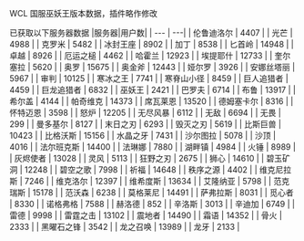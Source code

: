 WCL 国服巫妖王版本数据，插件略作修改

已获取以下服务器数据
|服务器|用户数|
| --- | ---|
| 伦鲁迪洛尔 | 4407 |
| 光芒 | 4988 |
| 克罗米 | 5482 |
| 冰封王座 | 8902 |
| 加丁 | 8538 |
| 匕首岭 | 14948 |
| 卓越 | 8926 |
| 厄运之槌 | 4462 |
| 哈霍兰 | 12923 |
| 埃提耶什 | 12733 |
| 奎尔塞拉 | 5620 |
| 奥罗 | 15675 |
| 奥金斧 | 12443 |
| 娅尔罗 | 3926 |
| 安娜丝塔丽 | 5967 |
| 审判 | 10125 |
| 寒冰之王 | 7741 |
| 寒脊山小径 | 8459 |
| 巨人追猎者 | 4459 |
| 巨龙追猎者 | 6832 |
| 巫妖王 | 2421 |
| 巴罗夫 | 6714 |
| 布鲁 | 13917 |
| 希尔盖 | 4144 |
| 帕奇维克 | 14373 |
| 席瓦莱恩 | 13520 |
| 德姆塞卡尔 | 8316 |
| 怀特迈恩 | 3598 |
| 怒炉 | 12205 |
| 无尽风暴 | 6112 |
| 无敌 | 6694 |
| 无畏 | 299 |
| 曼多基尔 | 8127 |
| 末日之刃 | 6293 |
| 毁灭之刃 | 5619 |
| 比斯巨兽 | 10423 |
| 比格沃斯 | 15156 |
| 水晶之牙 | 7431 |
| 沙尔图拉 | 5078 |
| 沙顶 | 4016 |
| 法尔班克斯 | 14400 |
| 法琳娜 | 7880 |
| 湖畔镇 | 4984 |
| 火锤 | 8989 |
| 灰烬使者 | 13028 |
| 灵风 | 5113 |
| 狂野之刃 | 2675 |
| 狮心 | 14610 |
| 碧玉矿洞 | 12248 |
| 碧空之歌 | 7998 |
| 祈福 | 14648 |
| 秩序之源 | 4402 |
| 维克尼拉斯 | 7246 |
| 维克洛尔 | 12397 |
| 维希度斯 | 13634 |
| 艾隆纳亚 | 5798 |
| 范克瑞斯 | 15178 |
| 范沃森 | 6238 |
| 莫格莱尼 | 14491 |
| 萨弗拉斯 | 8031 |
| 觅心者 | 8330 |
| 诺格弗格 | 7588 |
| 赫洛德 | 852 |
| 辛洛斯 | 3013 |
| 辛迪加 | 6749 |
| 雷德 | 9998 |
| 雷霆之击 | 13102 |
| 震地者 | 14490 |
| 霜语 | 14352 |
| 骨火 | 2333 |
| 黑曜石之锋 | 3542 |
| 龙之召唤 | 13989 |
| 龙牙 | 2133 |
